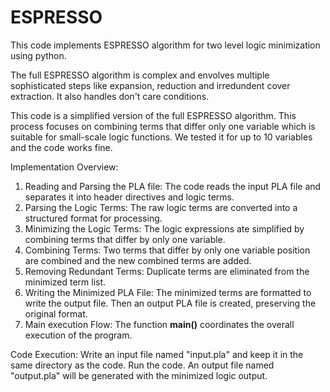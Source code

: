 # ESPRESSO

This code implements ESPRESSO algorithm for two level logic minimization using python.

The full ESPRESSO algorithm is complex and envolves multiple sophisticated steps like expansion, reduction and irredundent cover extraction. It also handles don't care conditions.

This code is a simplified version of the full ESPRESSO algorithm. This process focuses on combining terms that differ only one variable which is suitable for small-scale logic functions. We tested it for up to 10 variables and the code works fine.


Implementation Overview:
   1. Reading and Parsing the PLA file: The code reads the input PLA file and separates it into header directives and logic terms.
   2. Parsing the Logic Terms: The raw logic terms are converted into a structured format for processing.
   3. Minimizing the Logic Terms: The logic expressions ate simplified by combining terms that differ by only one variable.
   4. Combining Terms: Two terms that differ by only one variable position are combined and the new combined terms are added.
   5. Removing Redundant Terms: Duplicate terms are eliminated from the minimized term list.
   6. Writing the Minimized PLA File: The minimized terms are formatted to write the output file. Then an output PLA file is created, preserving the original format.
   7. Main execution Flow: The function **main()** coordinates the overall execution of the program.


Code Execution:
Write an input file named "input.pla" and keep it in the same directory as the code. Run the code. An output file named "output.pla" will be generated with the minimized logic output.
